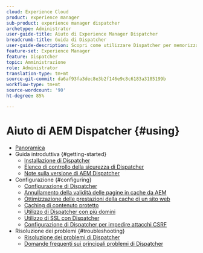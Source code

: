 ```yaml
---
cloud: Experience Cloud
product: experience manager
sub-product: experience manager dispatcher
archetype: Administrator
user-guide-title: Aiuto di Experience Manager Dispatcher
breadcrumb-title: Guida di Dispatcher
user-guide-description: Scopri come utilizzare Dispatcher per memorizzare nella cache, bilanciare il carico e migliorare la sicurezza del server AEM.
feature-set: Experience Manager
feature: Dispatcher
topic: Amministrazione
role: Administrator
translation-type: tm+mt
source-git-commit: da6af93fa3dec8e3b2f146e9c8c6183a3185199b
workflow-type: tm+mt
source-wordcount: '90'
ht-degree: 85%

---
```



# Aiuto di AEM Dispatcher {#using}

+ [Panoramica](dispatcher.md)
+ Guida introduttiva {#getting-started}
   + [Installazione di Dispatcher](dispatcher-install.md)
   + [Elenco di controllo della sicurezza di Dispatcher](security-checklist.md)
   + [Note sulla versione di AEM Dispatcher](release-notes.md)
+ Configurazione {#configuring}
   + [Configurazione di Dispatcher](dispatcher-configuration.md)
   + [Annullamento della validità delle pagine in cache da AEM](page-invalidate.md)
   + [Ottimizzazione delle prestazioni della cache di un sito web](https://helpx.adobe.com/experience-manager/6-4/sites/deploying/using/configuring-performance.html)
   + [Caching di contenuto protetto](permissions-cache.md)
   + [Utilizzo di Dispatcher con più domini](dispatcher-domains.md)
   + [Utilizzo di SSL con Dispatcher](dispatcher-ssl.md)
   + [Configurazione di Dispatcher per impedire attacchi CSRF](configuring-dispatcher-to-prevent-csrf.md)
+ Risoluzione dei problemi {#troubleshooting}
   + [Risoluzione dei problemi di Dispatcher](dispatcher-troubleshooting.md)
   + [Domande frequenti sui principali problemi di Dispatcher](dispatcher-faq.md)
